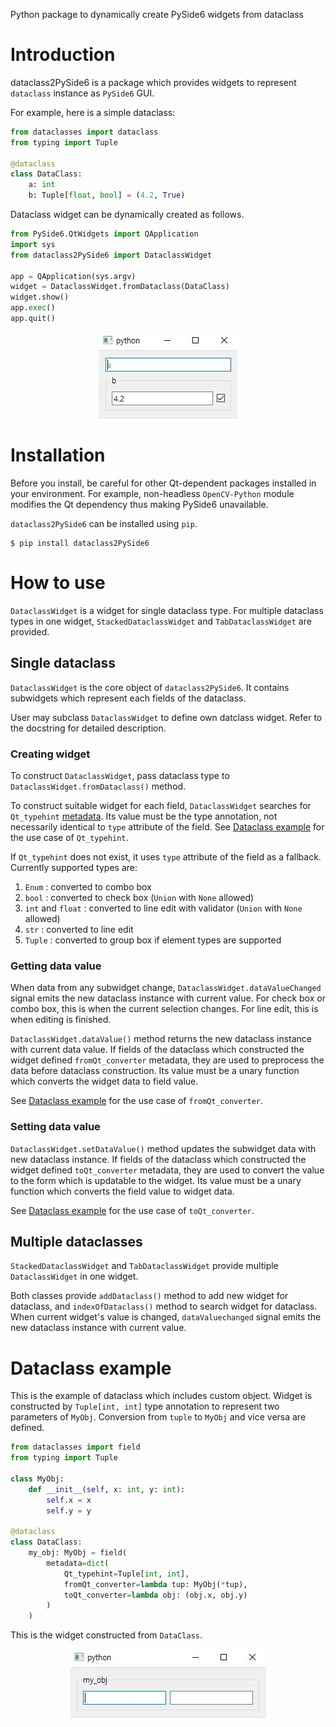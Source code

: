 Python package to dynamically create PySide6 widgets from dataclass

# Introduction

dataclass2PySide6 is a package which provides widgets to represent `dataclass` instance as `PySide6` GUI.

For example, here is a simple dataclass:

```python
from dataclasses import dataclass
from typing import Tuple

@dataclass
class DataClass:
    a: int
    b: Tuple[float, bool] = (4.2, True)
```

Dataclass widget can be dynamically created as follows.

```python
from PySide6.QtWidgets import QApplication
import sys
from dataclass2PySide6 import DataclassWidget

app = QApplication(sys.argv)
widget = DataclassWidget.fromDataclass(DataClass)
widget.show()
app.exec()
app.quit()
```

<div align="center">
  <img src="https://github.com/JSS95/dataclass2PySide6/raw/master/imgs/example.jpg"/><br>
</div>

# Installation

Before you install, be careful for other Qt-dependent packages installed in your environment.
For example, non-headless `OpenCV-Python` module modifies the Qt dependency thus making PySide6 unavailable.

`dataclass2PySide6` can be installed using `pip`.

```
$ pip install dataclass2PySide6
```

# How to use

`DataclassWidget` is a widget for single dataclass type.
For multiple dataclass types in one widget, `StackedDataclassWidget` and `TabDataclassWidget` are provided.

## Single dataclass

`DataclassWidget` is the core object of `dataclass2PySide6`. It contains subwidgets which represent each fields of the dataclass.

User may subclass `DataclassWidget` to define own datclass widget. Refer to the docstring for detailed description.

### Creating widget

To construct `DataclassWidget`, pass dataclass type to `DataclassWidget.fromDataclass()` method.

To construct suitable widget for each field, `DataclassWidget` searches for `Qt_typehint` [metadata](https://docs.python.org/3/library/dataclasses.html#dataclasses.field).
Its value must be the type annotation, not necessarily identical to `type` attribute of the field. See [Dataclass example](#Dataclass-example) for the use case of `Qt_typehint`.

If `Qt_typehint` does not exist, it uses `type` attribute of the field as a fallback.
Currently supported types are:

1. `Enum` : converted to combo box
2. `bool` : converted to check box (`Union` with `None` allowed)
3. `int` and `float` : converted to line edit with validator (`Union` with `None` allowed)
4. `str` : converted to line edit
5. `Tuple` : converted to group box if element types are supported

### Getting data value

When data from any subwidget change, `DataclassWidget.dataValueChanged` signal emits the new dataclass instance with current value.
For check box or combo box, this is when the current selection changes. For line edit, this is when editing is finished.

`DataclassWidget.dataValue()` method returns the new dataclass instance with current data value.
If fields of the dataclass which constructed the widget defined `fromQt_converter` metadata, they are used to preprocess the data before dataclass construction.
Its value must be a unary function which converts the widget data to field value.

See [Dataclass example](#Dataclass-example) for the use case of `fromQt_converter`.

### Setting data value

`DataclassWidget.setDataValue()` method updates the subwidget data with new dataclass instance.
If fields of the dataclass which constructed the widget defined `toQt_converter` metadata,
they are used to convert the value to the form which is updatable to the widget.
Its value must be a unary function which converts the field value to widget data.

See [Dataclass example](#Dataclass-example) for the use case of `toQt_converter`.

## Multiple dataclasses

`StackedDataclassWidget` and `TabDataclassWidget` provide multiple `DataclassWidget` in one widget.

Both classes provide `addDataclass()` method to add new widget for dataclass, and `indexOfDataclass()` method to search widget for dataclass.
When current widget's value is changed, `dataValuechanged` signal emits the new dataclass instance with current value.

# Dataclass example

This is the example of dataclass which includes custom object.
Widget is constructed by `Tuple[int, int]` type annotation to represent two parameters of `MyObj`.
Conversion from `tuple` to `MyObj` and vice versa are defined.

```python
from dataclasses import field
from typing import Tuple

class MyObj:
    def __init__(self, x: int, y: int):
        self.x = x
        self.y = y

@dataclass
class DataClass:
    my_obj: MyObj = field(
        metadata=dict(
            Qt_typehint=Tuple[int, int],
            fromQt_converter=lambda tup: MyObj(*tup),
            toQt_converter=lambda obj: (obj.x, obj.y)
        )
    )
```

This is the widget constructed from `DataClass`.

<div align="center">
  <img src="https://github.com/JSS95/dataclass2PySide6/raw/master/imgs/example2.jpg"/><br>
</div>
